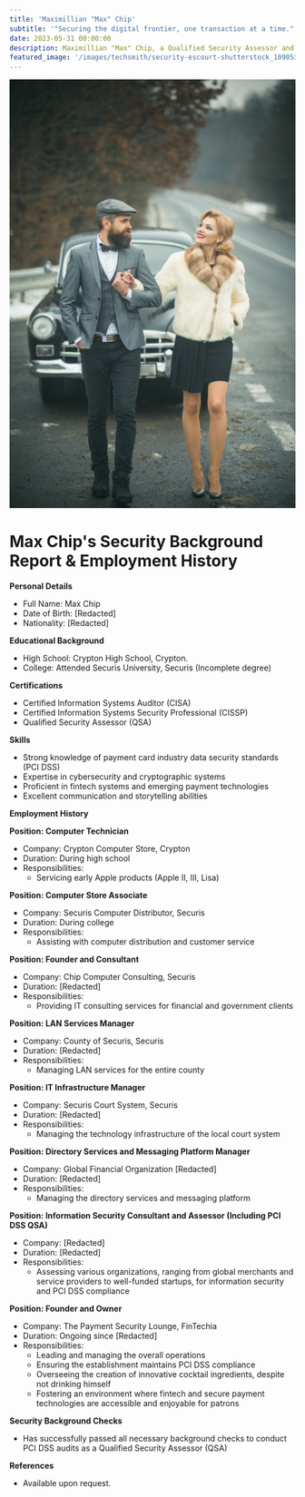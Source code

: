 ```yaml
---
title: 'Maximillian "Max" Chip'
subtitle: '"Securing the digital frontier, one transaction at a time."'
date: 2023-05-31 00:00:00
description: Maximillian "Max" Chip, a Qualified Security Assessor and fintech aficionado with an extraordinary journey from an early Apple product technician to the owner of The Payment Security Lounge, is a fervent advocate for secure digital transactions, with the motto, "Securing the digital frontier, one transaction at a time."
featured_image: '/images/techsmith/security-escourt-shutterstock_1090535255.jpg'
---
```


![](/images/techsmith/security-escourt-shutterstock_1090535255.jpg)

# Max Chip's Security Background Report & Employment History

**Personal Details**
- Full Name: Max Chip
- Date of Birth: [Redacted]
- Nationality: [Redacted]

**Educational Background**
- High School: Crypton High School, Crypton.
- College: Attended Securis University, Securis (Incomplete degree)

**Certifications**
- Certified Information Systems Auditor (CISA)
- Certified Information Systems Security Professional (CISSP)
- Qualified Security Assessor (QSA)

**Skills**
- Strong knowledge of payment card industry data security standards (PCI DSS)
- Expertise in cybersecurity and cryptographic systems
- Proficient in fintech systems and emerging payment technologies
- Excellent communication and storytelling abilities

**Employment History**

**Position: Computer Technician**
- Company: Crypton Computer Store, Crypton
- Duration: During high school
- Responsibilities: 
   - Servicing early Apple products (Apple II, III, Lisa)

**Position: Computer Store Associate**
- Company: Securis Computer Distributor, Securis
- Duration: During college
- Responsibilities:
   - Assisting with computer distribution and customer service

**Position: Founder and Consultant**
- Company: Chip Computer Consulting, Securis
- Duration: [Redacted]
- Responsibilities:
   - Providing IT consulting services for financial and government clients

**Position: LAN Services Manager**
- Company: County of Securis, Securis
- Duration: [Redacted]
- Responsibilities:
   - Managing LAN services for the entire county

**Position: IT Infrastructure Manager**
- Company: Securis Court System, Securis
- Duration: [Redacted]
- Responsibilities:
   - Managing the technology infrastructure of the local court system

**Position: Directory Services and Messaging Platform Manager**
- Company: Global Financial Organization [Redacted]
- Duration: [Redacted]
- Responsibilities:
   - Managing the directory services and messaging platform

**Position: Information Security Consultant and Assessor (Including PCI DSS QSA)**
- Company: [Redacted]
- Duration: [Redacted]
- Responsibilities:
   - Assessing various organizations, ranging from global merchants and service providers to well-funded startups, for information security and PCI DSS compliance

**Position: Founder and Owner**
- Company: The Payment Security Lounge, FinTechia
- Duration: Ongoing since [Redacted]
- Responsibilities:
   - Leading and managing the overall operations
   - Ensuring the establishment maintains PCI DSS compliance
   - Overseeing the creation of innovative cocktail ingredients, despite not drinking himself
   - Fostering an environment where fintech and secure payment technologies are accessible and enjoyable for patrons

**Security Background Checks**
- Has successfully passed all necessary background checks to conduct PCI DSS audits as a Qualified Security Assessor (QSA)

**References**
- Available upon request.
